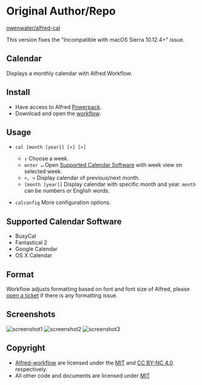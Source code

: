 # Original Author/Repo
[owenwater/alfred-cal](https://github.com/owenwater/alfred-cal)

This version fixes the "Incompatible with macOS Sierra 10.12.4+" issue.

## Calendar

Displays a monthly calendar with Alfred Workflow.

## Install
- Have access to Alfred [Powerpack](http://www.alfredapp.com/powerpack/).
- Download and open the [workflow](Calendar.alfredworkflow?raw=true).

## Usage
- `cal [month [year]] [<] [>]`
	- `↕` Choose a week.
	- `enter ↵` Open [Supported Calendar Software](#support) with week view on selected week.
	- `<, >` Display calendar of previous/next month.
	- `[month [year]]` Display calendar with specific month and year. `month` can be numbers or English words.

- `calconfig` More configuration options.

<a name="support"></a>
## Supported Calendar Software
- BusyCal
- Fantastical 2
- Google Calendar
- OS X Calendar

## Format
Workflow adjusts formatting based on font and font size of Alfred, please [open a ticket](https://github.com/owenwater/alfred-cal/issues/new) if there is any formatting issue.


## Screenshots
![screenshot1](screenshots/screenshot1.png?raw=true)
![screenshot2](screenshots/screenshot2.png?raw=true)
![screenshot3](screenshots/screenshot3.png?raw=true)

## Copyright
- [Alfred-workflow](https://github.com/deanishe/alfred-workflow) are licensed under the [MIT](http://opensource.org/licenses/MIT) and [CC BY-NC 4.0](https://creativecommons.org/licenses/by-nc/4.0/legalcode) respectively.
- All other code and documents are licensed under [MIT](http://opensource.org/licenses/MIT)
